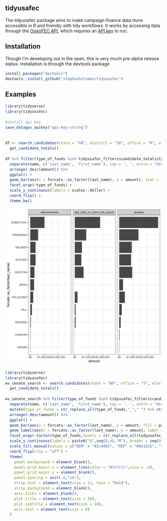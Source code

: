 
tidyusafec
----------

The tidyusafec package aims to make campaign finance data more accessible in R and friendly with tidy workflows. It works by accessing data through the [OpenFEC API](https://api.open.fec.gov/developers/), which requires an [API key](https://api.data.gov/signup/) to run.

Installation
------------

Though I'm developing out in the open, this is very much pre-alpha release status. Installation is through the devtools package

``` r
install.packages("devtools")
devtools::install_github("stephenholzman/tidyusafec")
```

Examples
--------

``` r
library(tidyverse)
library(tidyusafec)

#install api key
save_datagov_apikey("api-key-string")


df <- search_candidates(state = "VA", district = "10", office = "H", election_year = 2018, candidate_status = "C") %>%
  get_candidate_totals()

df %>% filter(type_of_funds %in% tidyusafec_filters$candidate_totals$type_of_funds$top_level, cycle == "2018") %>%
  separate(name, c('last_name', 'first_name'), sep = ', ', extra = "drop", fill = "right") %>%
  arrange(-desc(amount)) %>%
  ggplot() +
  geom_bar(aes(x = forcats::as_factor(last_name), y = amount), stat = "identity") +
  facet_wrap(~type_of_funds) +
  scale_y_continuous(labels = scales::dollar) +
  coord_flip() +
  theme_bw()
```

<img src="README-example-top-level.png"></img>

``` r
library(tidyverse)
library(tidyusafec)
wv_senate_search <- search_candidates(state = "WV", office = "S", election_year = "2018") %>%
  get_candidate_totals()

wv_senate_search %>% filter(type_of_funds %in% tidyusafec_filters$candidate_totals$type_of_funds$receipts_smallest_components, cycle == "2018", amount > 0) %>%
  separate(name, c('last_name', 'first_name'), sep = ', ', extra = "drop", fill = "right") %>%
  mutate(type_of_funds = str_replace_all(type_of_funds,"_"," ") %>% str_to_title()) %>%
  arrange(-desc(amount)) %>%
  ggplot() +
  geom_bar(aes(x = forcats::as_factor(last_name), y = amount, fill = party), stat = "identity") +
  geom_label(aes(x = forcats::as_factor(last_name), y = amount, label = scales::dollar(amount)), hjust = -0.1, label.size = 0, label.padding = unit(0.2,"line"), size = 3) +
  facet_wrap(~factor(type_of_funds,levels = str_replace_all(tidyusafec_filters$candidate_totals$type_of_funds$receipts_smallest_components,"_"," ") %>% str_to_title), labeller = label_wrap_gen()) +
  scale_y_continuous(labels = paste0("$",seq(0,4),"M"), breaks = seq(0,4000000,by=1000000), limits = c(0,4000000)) +
  scale_fill_manual(values = c("DEM" = "#2c4d82", "REP" = "#8e1b1b", "IND" = "#a3a3a3", "GRE" = "#1c561d", "LIB" = "#afac3d")) +
  coord_flip(clip = "off") + 
  theme(
    panel.background = element_blank(),
    panel.grid.major.x = element_line(color = "#7c7c7c",size = .4),
    panel.grid.major.y = element_blank(),
    panel.spacing = unit(.8,"cm"),
    strip.text = element_text(size = 12, face = "bold"),
    strip.background = element_blank(),
    axis.ticks = element_blank(),
    plot.title = element_text(size = 26),
    plot.subtitle = element_text(size = 18),
    axis.text = element_text(size = 8)
  )
```
